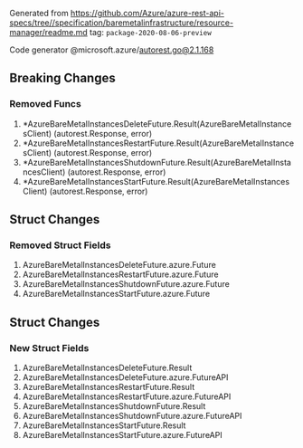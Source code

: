 Generated from https://github.com/Azure/azure-rest-api-specs/tree//specification/baremetalinfrastructure/resource-manager/readme.md tag: `package-2020-08-06-preview`

Code generator @microsoft.azure/autorest.go@2.1.168

## Breaking Changes

### Removed Funcs

1. *AzureBareMetalInstancesDeleteFuture.Result(AzureBareMetalInstancesClient) (autorest.Response, error)
1. *AzureBareMetalInstancesRestartFuture.Result(AzureBareMetalInstancesClient) (autorest.Response, error)
1. *AzureBareMetalInstancesShutdownFuture.Result(AzureBareMetalInstancesClient) (autorest.Response, error)
1. *AzureBareMetalInstancesStartFuture.Result(AzureBareMetalInstancesClient) (autorest.Response, error)

## Struct Changes

### Removed Struct Fields

1. AzureBareMetalInstancesDeleteFuture.azure.Future
1. AzureBareMetalInstancesRestartFuture.azure.Future
1. AzureBareMetalInstancesShutdownFuture.azure.Future
1. AzureBareMetalInstancesStartFuture.azure.Future

## Struct Changes

### New Struct Fields

1. AzureBareMetalInstancesDeleteFuture.Result
1. AzureBareMetalInstancesDeleteFuture.azure.FutureAPI
1. AzureBareMetalInstancesRestartFuture.Result
1. AzureBareMetalInstancesRestartFuture.azure.FutureAPI
1. AzureBareMetalInstancesShutdownFuture.Result
1. AzureBareMetalInstancesShutdownFuture.azure.FutureAPI
1. AzureBareMetalInstancesStartFuture.Result
1. AzureBareMetalInstancesStartFuture.azure.FutureAPI
